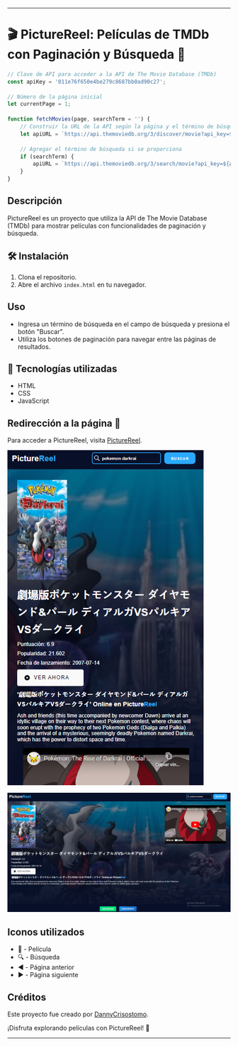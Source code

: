 
---

# 🎬 PictureReel: Películas de TMDb con Paginación y Búsqueda 🎥
```javascript
// Clave de API para acceder a la API de The Movie Database (TMDb)
const apiKey = '011e76f650e4be279c8687bb0ad90c27';

// Número de la página inicial
let currentPage = 1;

function fetchMovies(page, searchTerm = '') {
    // Construir la URL de la API según la página y el término de búsqueda
    let apiURL = `https://api.themoviedb.org/3/discover/movie?api_key=${apiKey}&page=${page}`;

    // Agregar el término de búsqueda si se proporciona
    if (searchTerm) {
        apiURL = `https://api.themoviedb.org/3/search/movie?api_key=${apiKey}&page=${page}&query=${searchTerm}`;
    }
}
```

## Descripción

PictureReel es un proyecto que utiliza la API de The Movie Database (TMDb) para mostrar películas con funcionalidades de paginación y búsqueda.

## 🛠️ Instalación
1. Clona el repositorio.
2. Abre el archivo `index.html` en tu navegador.

## Uso
- Ingresa un término de búsqueda en el campo de búsqueda y presiona el botón "Buscar".
- Utiliza los botones de paginación para navegar entre las páginas de resultados.

## 🚀 Tecnologías utilizadas
- HTML
- CSS
- JavaScript

## Redirección a la página 🔗

Para acceder a PictureReel, visita [PictureReel](https://inquisitive-pony-28778a.netlify.app/).

![Preview en Móvil](https://github.com/DannyCrisostomo/PictureReel/blob/4f5727024fa700623c6b72a04fc406ff00899f18/img/movil.png)

![Preview en Windows](https://github.com/DannyCrisostomo/PictureReel/blob/4f5727024fa700623c6b72a04fc406ff00899f18/img/windows.png)

## Iconos utilizados
- 🎥 - Película
- 🔍 - Búsqueda
- ◀️ - Página anterior
- ▶️ - Página siguiente

## Créditos
Este proyecto fue creado por [DannyCrisostomo](https://github.com/DannyCrisostomo).

¡Disfruta explorando películas con PictureReel! 🍿

---
